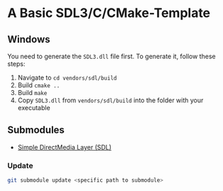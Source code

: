 # A Basic SDL3/C/CMake-Template

## Windows

You need to generate the `SDL3.dll` file first.
To generate it, follow these steps:

1. Navigate to `cd vendors/sdl/build`
2. Build `cmake ..`
3. Build `make`
4. Copy `SDL3.dll` from `vendors/sdl/build` into the folder with your executable

## Submodules

- [Simple DirectMedia Layer (SDL)](https://github.com/libsdl-org/SDL)

### Update

```bash
git submodule update <specific path to submodule>
```
